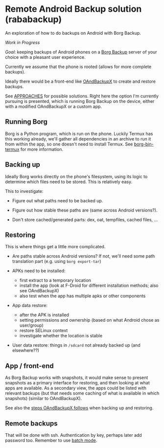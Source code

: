 # Remote Android Backup solution (rababackup)

An exploration of how to do backups on Android with Borg Backup.

_Work in Progress_

_Goal_: keeping backups of Android phones on a [Borg Backup](https://www.borgbackup.org/)
  server of your choice with a pleasant user experience.

Currently we assume that the phone is rooted (allows for more complete backups).

Ideally there would be a front-end like [OAndBackupX](https://github.com/machiav3lli/oandbackupx)
to create and restore backups.

See [APPROACHES](APPROACHES.md) for possible solutions. Right here the option I'm currently
pursuing is presented, which is running Borg Backup on the device, either with a modified
OAndBackupX or a custom app.

## Running Borg

Borg is a Python program, which is run on the phone. Luckily Termux has this working already,
we'll gather all dependencies in an archive to run it from within the app, so one doesn't need
to install Termux. See [borg-bin-termux](borg-bin-termux) for more information.


## Backing up

Ideally Borg works directly on the phone's filesystem, using its logic to determine which files
need to be stored. This is relatively easy.

This to investigate:

- Figure out what paths need to be backed up.

- Figure out how stable these paths are (same across Android versions?).

- Don't store cached/generated parts: dex, oat, tempfiles, cached files, ...


## Restoring

This is where things get a little more complicated.

- Are paths stable across Android versions? If not, we'll need some path translation part
  (e.g. using `borg export-tar`)

- APKs need to be installed:
  - first extract to a temporary location
  - install the app (look at F-Droid for different installation methods; also see OAndBackupX)
  - also test when the app has multiple apks or other components

- App data restore:
  - after the APK is installed
  - setting permissions and ownership (based on what Android chose as user/group)
  - restore SELinux context
  - investigate whether the location is stable

- User data restore: things in `/sdcard` not already backed up (and elsewhere??)


## App / front-end

As Borg Backup works with snapshots, it would make sense to present snapshots as a primary
interface for restoring, and then looking at what apps are available. As a secondary view,
the apps could be listed with relevant backups (but that needs some caching of what is
available in which snapshots) (similar to OAndBackupX).

See also the [steps OAndBackupX follows](OANDBACKUPX.md) when backing up and restoring.

## Remote backups

That will be done with ssh. Authentication by key, perhaps later add password too.
Remember to use [batch mode](https://borgbackup.readthedocs.io/en/stable/usage/notes.html#ssh-batch-mode).

